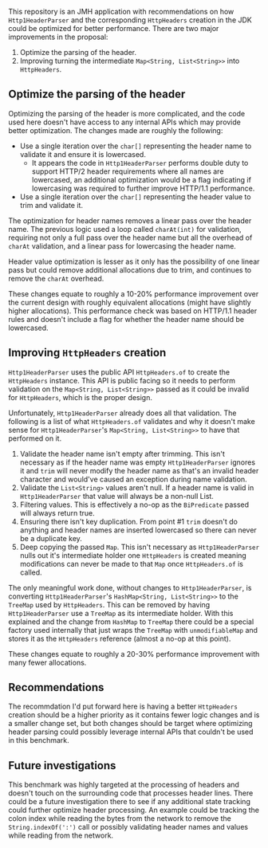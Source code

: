 This repository is an JMH application with recommendations on how `Http1HeaderParser` and the corresponding `HttpHeaders` creation
in the JDK could be optimized for better performance. There are two major improvements in the proposal:

1. Optimize the parsing of the header.
2. Improving turning the intermediate `Map<String, List<String>>` into `HttpHeaders`.


## Optimize the parsing of the header

Optimizing the parsing of the header is more complicated, and the code used here doesn't have access to any internal APIs which
may provide better optimization. The changes made are roughly the following:

- Use a single iteration over the `char[]` representing the header name to validate it and ensure it is lowercased.
  - It appears the code in `Http1HeaderParser` performs double duty to support HTTP/2 header requirements where all names are
    lowercased, an additional optimization would be a flag indicating if lowercasing was required to further improve HTTP/1.1 performance.
- Use a single iteration over the `char[]` representing the header value to trim and validate it.

The optimization for header names removes a linear pass over the header name. The previous logic used a loop called `charAt(int)` for
validation, requiring not only a full pass over the header name but all the overhead of `charAt` validation, and a linear pass for
lowercasing the header name.

Header value optimization is lesser as it only has the possibility of one linear pass but could remove additional allocations due to
trim, and continues to remove the `charAt` overhead.

These changes equate to roughly a 10-20% performance improvement over the current design with roughly equivalent allocations
(might have slightly higher allocations). This performance check was based on HTTP/1.1 header rules and doesn't include a flag for
whether the header name should be lowercased.

## Improving `HttpHeaders` creation

`Http1HeaderParser` uses the public API `HttpHeaders.of` to create the `HttpHeaders` instance. This API is public facing so it needs
to perform validation on the `Map<String, List<String>>` passed as it could be invalid for `HttpHeaders`, which is the proper design.

Unfortunately, `Http1HeaderParser` already does all that validation. The following is a list of what `HttpHeaders.of` validates and
why it doesn't make sense for `Http1HeaderParser`'s `Map<String, List<String>>` to have that performed on it.

1. Validate the header name isn't empty after trimming. This isn't necessary as if the header name was empty `Http1HeaderParser` ignores
   it and `trim` will never modify the header name as that's an invalid header character and would've caused an exception during name
   validation.
2. Validate the `List<String>` values aren't null. If a header name is valid in `Http1HeaderParser` that value will always be a non-null List.
3. Filtering values. This is effectively a no-op as the `BiPredicate` passed will always return true.
4. Ensuring there isn't key duplication. From point #1 `trim` doesn't do anything and header names are inserted lowercased so there can never
   be a duplicate key.
5. Deep copying the passed `Map`. This isn't necessary as `Http1HeaderParser` nulls out it's intermediate holder one `HttpHeaders` is created
   meaning modifications can never be made to that `Map` once `HttpHeaders.of` is called.

The only meaningful work done, without changes to `Http1HeaderParser`, is converting `Http1HeaderParser`'s `HashMap<String, List<String>>` to
the `TreeMap` used by `HttpHeaders`. This can be removed by having `Http1HeaderParser` use a `TreeMap` as its intermediate holder. With this
explained and the change from `HashMap` to `TreeMap` there could be a special factory used internally that just wraps the `TreeMap` with
`unmodifiableMap` and stores it as the `HttpHeaders` reference (almost a no-op at this point).

These changes equate to roughly a 20-30% performance improvement with many fewer allocations.

## Recommendations

The recommdation I'd put forward here is having a better `HttpHeaders` creation should be a higher priority as it contains fewer logic changes
and is a smaller change set, but both changes should be target where optimizing header parsing could possibly leverage internal APIs that couldn't
be used in this benchmark.

## Future investigations

This benchmark was highly targeted at the processing of headers and doesn't touch on the surrounding code that processes header lines. There
could be a future investigation there to see if any additional state tracking could further optimize header processing. An example could be
tracking the colon index while reading the bytes from the network to remove the `String.indexOf(':')` call or possibly validating header names
and values while reading from the network.
